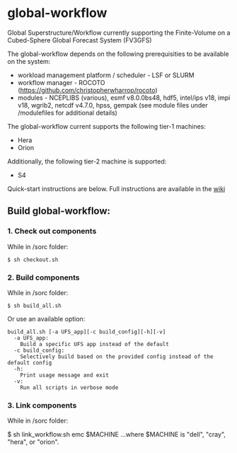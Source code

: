 # global-workflow
Global Superstructure/Workflow currently supporting the Finite-Volume on a Cubed-Sphere Global Forecast System (FV3GFS)

The global-workflow depends on the following prerequisities to be available on the system:

* workload management platform / scheduler - LSF or SLURM
* workflow manager - ROCOTO (https://github.com/christopherwharrop/rocoto)
* modules - NCEPLIBS (various), esmf v8.0.0bs48, hdf5, intel/ips v18, impi v18, wgrib2, netcdf v4.7.0, hpss, gempak (see module files under /modulefiles for additional details)

The global-workflow current supports the following tier-1 machines:

* Hera
* Orion

Additionally, the following tier-2 machine is supported:
* S4

Quick-start instructions are below. Full instructions are available in the [wiki](https://github.com/NOAA-EMC/global-workflow/wiki/Run-Global-Workflow)

## Build global-workflow:

### 1. Check out components

While in /sorc folder:
```
$ sh checkout.sh
```

### 2. Build components

While in /sorc folder:

```
$ sh build_all.sh
```

Or use an available option:  
```
build_all.sh [-a UFS_app][-c build_config][-h][-v]
  -a UFS_app:
    Build a specific UFS app instead of the default
  -c build_config:
    Selectively build based on the provided config instead of the default config
  -h:
    Print usage message and exit
  -v:
    Run all scripts in verbose mode
```

### 3. Link components

While in /sorc folder:

$ sh link_workflow.sh emc $MACHINE
...where $MACHINE is "dell", "cray", "hera", or "orion".
